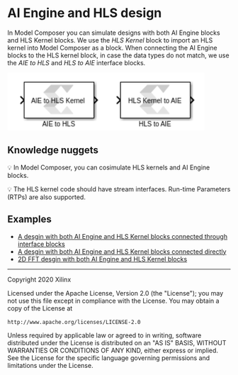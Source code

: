 # AI Engine and HLS design
In Model Composer you can simulate designs with both AI Engine blocks and HLS Kernel blocks. We use the *HLS Kernel* block to import an HLS kernel into Model Composer as a block. When connecting the AI Engine blocks to the HLS kernel block, in case the data types do not match, we use the *AIE to HLS* and *HLS to AIE* interface blocks.

![](images/interface_blocks.PNG)

## Knowledge nuggets
:bulb: In Model Composer, you can cosimulate HLS kernels and AI Engine blocks.

:bulb: The HLS kernel code should have stream interfaces. Run-time Parameters (RTPs) are also supported. 

## Examples
- [A desgin with both AI Engine and HLS Kernel blocks connected through interface blocks ](AIE_HLS_with_interface/README.md)
- [A desgin with both AI Engine and HLS Kernel blocks connected directly ](AIE_HLS_without_interface/README.md)
- [2D FFT desgin with both AI Engine and HLS Kernel blocks](../AIE_HLS/FFT2D/README.md)



------------
Copyright 2020 Xilinx

Licensed under the Apache License, Version 2.0 (the "License");
you may not use this file except in compliance with the License.
You may obtain a copy of the License at

    http://www.apache.org/licenses/LICENSE-2.0

Unless required by applicable law or agreed to in writing, software
distributed under the License is distributed on an "AS IS" BASIS,
WITHOUT WARRANTIES OR CONDITIONS OF ANY KIND, either express or implied.
See the License for the specific language governing permissions and
limitations under the License.
